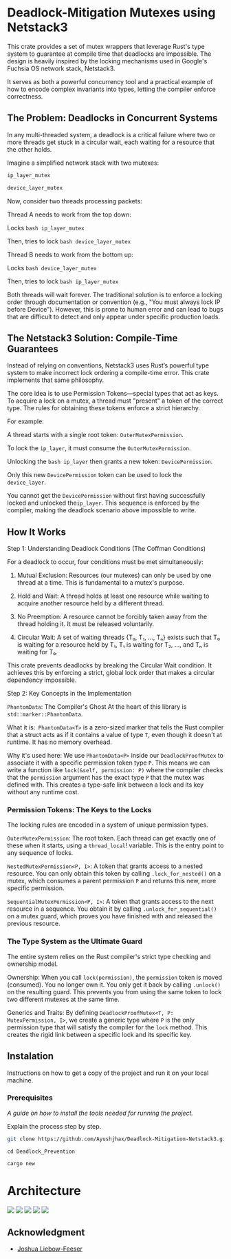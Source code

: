 # Deadlock-Mitigation Mutexes using Netstack3

This crate provides a set of mutex wrappers that leverage Rust's type system to guarantee at compile time that deadlocks are impossible. The design is heavily inspired by the locking mechanisms used in Google's Fuchsia OS network stack, Netstack3.

It serves as both a powerful concurrency tool and a practical example of how to encode complex invariants into types, letting the compiler enforce correctness.

## The Problem: Deadlocks in Concurrent Systems

In any multi-threaded system, a deadlock is a critical failure where two or more threads get stuck in a circular wait, each waiting for a resource that the other holds.

Imagine a simplified network stack with two mutexes:

```bash
ip_layer_mutex
```

```bash
device_layer_mutex
```

Now, consider two threads processing packets:

Thread A needs to work from the top down:

Locks ```bash ip_layer_mutex ```

Then, tries to lock ```bash device_layer_mutex```

Thread B needs to work from the bottom up:

Locks ```bash device_layer_mutex ```

Then, tries to lock ```bash ip_layer_mutex ```


Both threads will wait forever. The traditional solution is to enforce a locking order through documentation or convention (e.g., "You must always lock IP before Device"). However, this is prone to human error and can lead to bugs that are difficult to detect and only appear under specific production loads.

## The Netstack3 Solution: Compile-Time Guarantees
Instead of relying on conventions, Netstack3 uses Rust’s powerful type system to make incorrect lock ordering a compile-time error. This crate implements that same philosophy.

The core idea is to use Permission Tokens—special types that act as keys. To acquire a lock on a mutex, a thread must "present" a token of the correct type. The rules for obtaining these tokens enforce a strict hierarchy.

For example:

A thread starts with a single root token: ```OuterMutexPermission```.

To lock the ```ip_layer```, it must consume the ```OuterMutexPermission```.

Unlocking the ```bash ip_layer``` then grants a new token: ```DevicePermission```.

Only this new ```DevicePermission``` token can be used to lock the ``` device_layer```.

You cannot get the ```DevicePermission``` without first having successfully locked and unlocked the```ip_layer```. This sequence is enforced by the compiler, making the deadlock scenario above impossible to write.

## How It Works

Step 1: Understanding Deadlock Conditions (The Coffman Conditions)

For a deadlock to occur, four conditions must be met simultaneously:

1. Mutual Exclusion: Resources (our mutexes) can only be used by one thread at a time. This is fundamental to a mutex's purpose.

2. Hold and Wait: A thread holds at least one resource while waiting to acquire another resource held by a different thread.

3. No Preemption: A resource cannot be forcibly taken away from the thread holding it. It must be released voluntarily.

4. Circular Wait: A set of waiting threads {T₀, T₁, ..., Tₙ} exists such that T₀ is waiting for a resource held by T₁, T₁ is waiting for T₂, ..., and Tₙ is waiting for T₀.

This crate prevents deadlocks by breaking the Circular Wait condition. It achieves this by enforcing a strict, global lock order that makes a circular dependency impossible.


Step 2: Key Concepts in the Implementation

```PhantomData```: The Compiler's Ghost
At the heart of this library is ```std::marker::PhantomData```.

What it is:``` PhantomData<T>``` is a zero-sized marker that tells the Rust compiler that a struct acts as if it contains a value of type ```T```, even though it doesn't at runtime. It has no memory overhead.

Why it's used here: We use ```PhantomData<P>``` inside our ```DeadlockProofMutex``` to associate it with a specific permission token type ```P```. This means we can write a function like ```lock(&self, permission: P)``` where the compiler checks that the ```permission``` argument has the exact type ```P``` that the mutex was defined with. This creates a type-safe link between a lock and its key without any runtime cost.

### Permission Tokens: The Keys to the Locks
The locking rules are encoded in a system of unique permission types.

```OuterMutexPermission```: The root token. Each thread can get exactly one of these when it starts, using a ```thread_local```! variable. This is the entry point to any sequence of locks.

```NestedMutexPermission<P, I>```: A token that grants access to a nested resource. You can only obtain this token by calling ```.lock_for_nested()``` on a mutex, which consumes a parent permission ```P``` and returns this new, more specific permission.

```SequentialMutexPermission<P, I>```: A token that grants access to the next resource in a sequence. You obtain it by calling ```.unlock_for_sequential()``` on a mutex guard, which proves you have finished with and released the previous resource.

### The Type System as the Ultimate Guard
The entire system relies on the Rust compiler's strict type checking and ownership model.

Ownership: When you call ```lock(permission)```, the ```permission``` token is moved (consumed). You no longer own it. You only get it back by calling ```.unlock()``` on the resulting guard. This prevents you from using the same token to lock two different mutexes at the same time.

Generics and Traits: By defining ```DeadlockProofMutex<T, P: MutexPermission, I>```, we create a generic type where ```P``` is the only permission type that will satisfy the compiler for the ```lock``` method. This creates the rigid link between a specific lock and its specific key.

## Instalation

Instructions on how to get a copy of the project and run it on your local machine.

### Prerequisites

_A guide on how to install the tools needed for running the project._

Explain the process step by step.

```bash
git clone https://github.com/Ayushjhax/Deadlock-Mitigation-Netstack3.git 
```
```
cd Deadlock_Prevention
```

```
cargo new
```

# Architecture
<img src="src/Deadlock.jpeg">
<img src="src/Deadlock2.jpeg">
<img src="src/Deadlock4.jpeg">
<img src="src/Deadlock5.jpeg">
<img src="src/Deadlock6.jpeg">



## Acknowledgment

* [Joshua Liebow-Feeser](https://github.com/joshlf)
